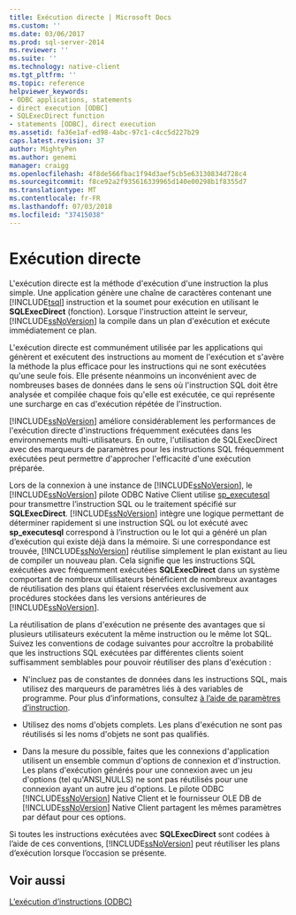 ```yaml
---
title: Exécution directe | Microsoft Docs
ms.custom: ''
ms.date: 03/06/2017
ms.prod: sql-server-2014
ms.reviewer: ''
ms.suite: ''
ms.technology: native-client
ms.tgt_pltfrm: ''
ms.topic: reference
helpviewer_keywords:
- ODBC applications, statements
- direct execution [ODBC]
- SQLExecDirect function
- statements [ODBC], direct execution
ms.assetid: fa36e1af-ed98-4abc-97c1-c4cc5d227b29
caps.latest.revision: 37
author: MightyPen
ms.author: genemi
manager: craigg
ms.openlocfilehash: 4f8de566fbac1f94d3aef5cb5e63130834d728c4
ms.sourcegitcommit: f8ce92a2f935616339965d140e00298b1f8355d7
ms.translationtype: MT
ms.contentlocale: fr-FR
ms.lasthandoff: 07/03/2018
ms.locfileid: "37415038"
---
```

# <a name="direct-execution"></a>Exécution directe
  L'exécution directe est la méthode d'exécution d'une instruction la plus simple. Une application génère une chaîne de caractères contenant une [!INCLUDE[tsql](../../../includes/tsql-md.md)] instruction et la soumet pour exécution en utilisant le **SQLExecDirect** (fonction). Lorsque l'instruction atteint le serveur, [!INCLUDE[ssNoVersion](../../../includes/ssnoversion-md.md)] la compile dans un plan d'exécution et exécute immédiatement ce plan.  
  
 L'exécution directe est communément utilisée par les applications qui génèrent et exécutent des instructions au moment de l'exécution et s'avère la méthode la plus efficace pour les instructions qui ne sont exécutées qu'une seule fois. Elle présente néanmoins un inconvénient avec de nombreuses bases de données dans le sens où l'instruction SQL doit être analysée et compilée chaque fois qu'elle est exécutée, ce qui représente une surcharge en cas d'exécution répétée de l'instruction.  
  
 [!INCLUDE[ssNoVersion](../../../includes/ssnoversion-md.md)] améliore considérablement les performances de l'exécution directe d'instructions fréquemment exécutées dans les environnements multi-utilisateurs. En outre, l'utilisation de SQLExecDirect avec des marqueurs de paramètres pour les instructions SQL fréquemment exécutées peut permettre d'approcher l'efficacité d'une exécution préparée.  
  
 Lors de la connexion à une instance de [!INCLUDE[ssNoVersion](../../../includes/ssnoversion-md.md)], le [!INCLUDE[ssNoVersion](../../../includes/ssnoversion-md.md)] pilote ODBC Native Client utilise [sp_executesql](/sql/relational-databases/system-stored-procedures/sp-executesql-transact-sql) pour transmettre l’instruction SQL ou le traitement spécifié sur **SQLExecDirect**. [!INCLUDE[ssNoVersion](../../../includes/ssnoversion-md.md)] intègre une logique permettant de déterminer rapidement si une instruction SQL ou lot exécuté avec **sp_executesql** correspond à l’instruction ou le lot qui a généré un plan d’exécution qui existe déjà dans la mémoire. Si une correspondance est trouvée, [!INCLUDE[ssNoVersion](../../../includes/ssnoversion-md.md)] réutilise simplement le plan existant au lieu de compiler un nouveau plan. Cela signifie que les instructions SQL exécutées avec fréquemment exécutées **SQLExecDirect** dans un système comportant de nombreux utilisateurs bénéficient de nombreux avantages de réutilisation des plans qui étaient réservées exclusivement aux procédures stockées dans les versions antérieures de [!INCLUDE[ssNoVersion](../../../includes/ssnoversion-md.md)].  
  
 La réutilisation de plans d'exécution ne présente des avantages que si plusieurs utilisateurs exécutent la même instruction ou le même lot SQL. Suivez les conventions de codage suivantes pour accroître la probabilité que les instructions SQL exécutées par différentes clients soient suffisamment semblables pour pouvoir réutiliser des plans d'exécution :  
  
-   N'incluez pas de constantes de données dans les instructions SQL, mais utilisez des marqueurs de paramètres liés à des variables de programme. Pour plus d’informations, consultez [à l’aide de paramètres d’instruction](../using-statement-parameters.md).  
  
-   Utilisez des noms d'objets complets. Les plans d'exécution ne sont pas réutilisés si les noms d'objets ne sont pas qualifiés.  
  
-   Dans la mesure du possible, faites que les connexions d'application utilisent un ensemble commun d'options de connexion et d'instruction. Les plans d'exécution générés pour une connexion avec un jeu d'options (tel qu'ANSI_NULLS) ne sont pas réutilisés pour une connexion ayant un autre jeu d'options. Le pilote ODBC [!INCLUDE[ssNoVersion](../../../includes/ssnoversion-md.md)] Native Client et le fournisseur OLE DB de [!INCLUDE[ssNoVersion](../../../includes/ssnoversion-md.md)] Native Client partagent les mêmes paramètres par défaut pour ces options.  
  
 Si toutes les instructions exécutées avec **SQLExecDirect** sont codées à l’aide de ces conventions, [!INCLUDE[ssNoVersion](../../../includes/ssnoversion-md.md)] peut réutiliser les plans d’exécution lorsque l’occasion se présente.  
  
## <a name="see-also"></a>Voir aussi  
 [L’exécution d’instructions &#40;ODBC&#41;](executing-statements-odbc.md)  
  
  
